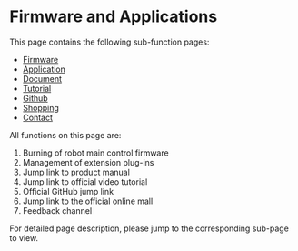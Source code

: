 # Firmware and Applications

This page contains the following sub-function pages:

- [Firmware](3.1-firmware_currency.md)
- [Application](3.2-firmware_app.md)
- [Document](3.3-firmware_docs.md)
- [Tutorial](3.4-firmware_video.md)
- [Github](3.5-firmware_github.md)
- [Shopping](3.6-firmware_shop.md)
- [Contact](3.7-firmware_email.md)

All functions on this page are:

1. Burning of robot main control firmware
2. Management of extension plug-ins
3. Jump link to product manual
4. Jump link to official video tutorial
5. Official GitHub jump link
6. Jump link to the official online mall
7. Feedback channel

For detailed page description, please jump to the corresponding sub-page to view.
